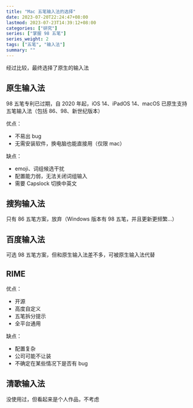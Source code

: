 ```yaml
---
title: "Mac 五笔输入法的选择"
date: 2023-07-20T22:24:47+08:00
lastmod: 2023-07-23T14:39:12+08:00
categories: ["研究"]
series: ["掌握 98 五笔"]
series_weight: 2
tags: ["五笔", "输入法"]
summary: ""
---
```


经过比较，最终选择了原生的输入法

## 原生输入法

98 五笔专利已过期，自 2020 年起，iOS 14、iPadOS 14、macOS 已原生支持五笔输入法（包括 86、98、新世纪版本）

优点：
- 不易出 bug
- 无需安装软件，换电脑也能直接用（仅限 mac）

缺点：
- emoji、词组候选干扰
- 配置能力弱，无法关闭词组输入
- 需要 Capslock 切换中英文

## 搜狗输入法

只有 86 五笔方案，放弃（Windows 版本有 98 五笔，并且更新更频繁...）

## 百度输入法

可选 98 五笔方案，但和原生输入法差不多，可被原生输入法代替

## RIME

优点：
- 开源
- 高度自定义
- 五笔拆分提示
- 全平台通用

缺点：
- 配置复杂
- 公司可能不让装
- 不确定在某些情况下是否有 bug

## 清歌输入法

没使用过，但看起来是个人作品，不考虑
